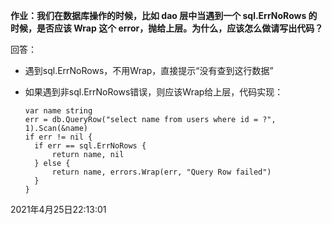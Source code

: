 **作业：我们在数据库操作的时候，比如 dao 层中当遇到一个 sql.ErrNoRows 的时候，是否应该 Wrap 这个 error，抛给上层。为什么，应该怎么做请写出代码？**



回答：

- 遇到sql.ErrNoRows，不用Wrap，直接提示“没有查到这行数据”

- 如果遇到非sql.ErrNoRows错误，则应该Wrap给上层，代码实现：

  ```
  var name string
  err = db.QueryRow("select name from users where id = ?", 1).Scan(&name)
  if err != nil {
  	if err == sql.ErrNoRows {
  		return name, nil
  	} else {
  		return name, errors.Wrap(err, "Query Row failed")
  	}
  }
  
  ```

  







2021年4月25日22:13:01